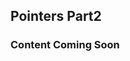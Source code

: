 <!DOCTYPE html>
<html>
<head>
    <meta charset="utf-8">
    <title>Pointers Part2</title>
    <link rel="stylesheet" href="https://cdn.jsdelivr.net/npm/reveal.js/dist/reveal.css">
    <link rel="stylesheet" href="https://cdn.jsdelivr.net/npm/reveal.js/dist/theme/black.css">
</head>
<body>
    <div class="reveal">
        <div class="slides">
            <section>
                <h1>Pointers Part2</h1>
                <h3>Content Coming Soon</h3>
            </section>
        </div>
    </div>
    <script src="https://cdn.jsdelivr.net/npm/reveal.js/dist/reveal.js"></script>
    <script>
        Reveal.initialize();
    </script>
</body>
</html>
